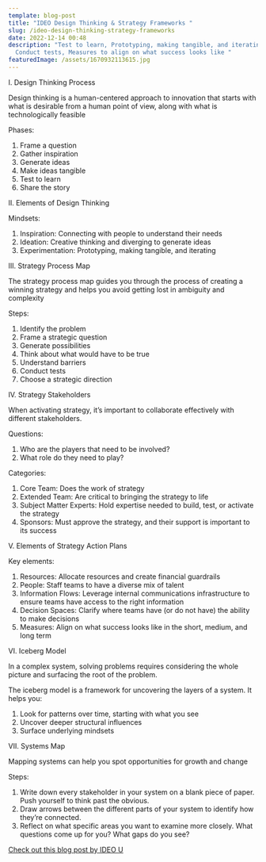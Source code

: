 ```yaml
---
template: blog-post
title: "IDEO Design Thinking & Strategy Frameworks "
slug: /ideo-design-thinking-strategy-frameworks
date: 2022-12-14 00:48
description: "Test to learn, Prototyping, making tangible, and iterating,
  Conduct tests, Measures to align on what success looks like "
featuredImage: /assets/1670932113615.jpg
---
```

I. Design Thinking Process

Design thinking is a human-centered approach to innovation that starts with what is desirable from a human point of view, along with what is technologically feasible

Phases:

1. Frame a question
2. Gather inspiration
3. Generate ideas
4. Make ideas tangible
5. Test to learn
6. Share the story

II. Elements of Design Thinking

Mindsets:

1. Inspiration: Connecting with people to understand their needs
2. Ideation: Creative thinking and diverging to generate ideas
3. Experimentation: Prototyping, making tangible, and iterating

III. Strategy Process Map

The strategy process map guides you through the process of creating a winning strategy and helps you avoid getting lost in ambiguity and complexity

Steps:

1. Identify the problem
2. Frame a strategic question
3. Generate possibilities
4. Think about what would have to be true
5. Understand barriers
6. Conduct tests
7. Choose a strategic direction

IV. Strategy Stakeholders

When activating strategy, it’s important to collaborate effectively with different stakeholders.

Questions:

1. Who are the players that need to be involved?
2. What role do they need to play?

Categories:

1. Core Team: Does the work of strategy
2. Extended Team: Are critical to bringing the strategy to life
3. Subject Matter Experts: Hold expertise needed to build, test, or activate the strategy
4. Sponsors: Must approve the strategy, and their support is important to its success

V. Elements of Strategy Action Plans

Key elements:

1. Resources: Allocate resources and create financial guardrails
2. People: Staff teams to have a diverse mix of talent
3. Information Flows: Leverage internal communications infrastructure to ensure teams have access to the right information
4. Decision Spaces: Clarify where teams have (or do not have) the ability to make decisions
5. Measures: Align on what success looks like in the short, medium, and long term

VI. Iceberg Model

In a complex system, solving problems requires considering the whole picture and surfacing the root of the problem.

The iceberg model is a framework for uncovering the layers of a system. It helps you:

1. Look for patterns over time, starting with what you see
2. Uncover deeper structural influences
3. Surface underlying mindsets

VII. Systems Map

Mapping systems can help you spot opportunities for growth and change

Steps:

1. Write down every stakeholder in your system on a blank piece of paper. Push yourself to think past the obvious.
2. Draw arrows between the different parts of your system to identify how they’re connected.
3. Reflect on what specific areas you want to examine more closely. What questions come up for you? What gaps do you see?

[Check out this blog post by IDEO U](https://www.ideou.com/blogs/inspiration/an-overview-of-our-best-design-thinking-strategy-frameworks)